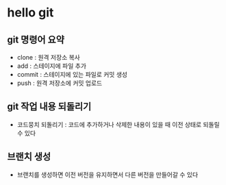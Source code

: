 # hello git

## git 명령어 요약

- clone : 원격 저장소 복사
- add : 스테이지에 파일 추가
- commit : 스테이지에 있는 파일로 커밋 생성
- push : 원격 저장소에 커밋 업로드

## git 작업 내용 되돌리기

- 코드뭉치 되돌리기 : 코드에 추가하거나 삭제한 내용이 있을 때 이전 상태로 되돌릴 수 있다

## 브랜치 생성

- 브랜치를 생성하면 이전 버전을 유지하면서 다른 버전을 만들어갈 수 있다
